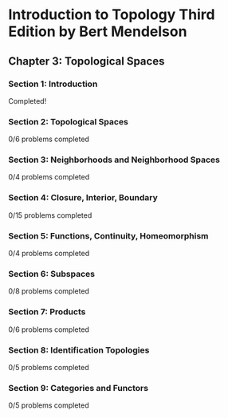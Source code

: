 # Introduction to Topology Third Edition by Bert Mendelson
## Chapter 3: Topological Spaces

### Section 1: Introduction
Completed!

### Section 2: Topological Spaces
0/6 problems completed

### Section 3: Neighborhoods and Neighborhood Spaces
0/4 problems completed

### Section 4: Closure, Interior, Boundary
0/15 problems completed

### Section 5: Functions, Continuity, Homeomorphism
0/4 problems completed

### Section 6: Subspaces
0/8 problems completed

### Section 7: Products
0/6 problems completed

### Section 8: Identification Topologies
0/5 problems completed

### Section 9: Categories and Functors
0/5 problems completed
